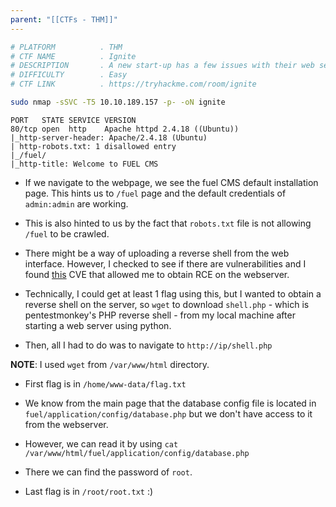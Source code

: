 ```yaml
---
parent: "[[CTFs - THM]]"
---
```

```bash
# PLATFORM          . THM
# CTF NAME          . Ignite
# DESCRIPTION       . A new start-up has a few issues with their web server.
# DIFFICULTY        . Easy
# CTF LINK          . https://tryhackme.com/room/ignite
```

```bash
sudo nmap -sSVC -T5 10.10.189.157 -p- -oN ignite
```

```
PORT   STATE SERVICE VERSION
80/tcp open  http    Apache httpd 2.4.18 ((Ubuntu))
|_http-server-header: Apache/2.4.18 (Ubuntu)
| http-robots.txt: 1 disallowed entry 
|_/fuel/
|_http-title: Welcome to FUEL CMS
```

- If we navigate to the webpage, we see the fuel CMS default installation page. This hints us to `/fuel` page and the default credentials of `admin:admin` are working.

- This is also hinted to us by the fact that `robots.txt` file is not allowing `/fuel` to be crawled.

- There might be a way of uploading a reverse shell from the web interface. However, I checked to see if there are vulnerabilities and I found [this](https://www.exploit-db.com/exploits/50477) CVE that allowed me to obtain RCE on the webserver.

- Technically, I could get at least 1 flag using this, but I wanted to obtain a reverse shell on the server, so `wget` to download `shell.php` - which is pentestmonkey's PHP reverse shell - from my local machine after starting a web server using python.

- Then, all I had to do was to navigate to `http://ip/shell.php`

**NOTE**: I used `wget` from `/var/www/html` directory.

- First flag is in `/home/www-data/flag.txt`

- We know from the main page that the database config file is located in `fuel/application/config/database.php` but we don't have access to it from the webserver.

- However, we can read it by using `cat /var/www/html/fuel/application/config/database.php`

- There we can find the password of `root`.

- Last flag is in `/root/root.txt` :)
